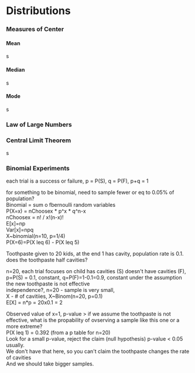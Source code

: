 # Distributions

### Measures of Center

#### Mean

s

#### Median

s

#### Mode

s

### Law of Large Numbers

### Central Limit Theorem

s

### Binomial Experiments

each trial is a success or failure, p = P\(S\), q = P\(F\), p+q = 1

for something to be binomial, need to sample fewer or eq to 0.05% of population?  
Binomial = sum o fbernoulli random variables  
P\(X=x\) = nChoosex \* p^x \* q^n-x  
nChoosex = n! / x!\(n-x\)!  
E\[x\]=np  
Var\[x\]=npq  
X~binomial\(n=10, p=1/4\)  
P\(X=6\)=P\(X leq 6\) - P\(X leq 5\)  


Toothpaste given to 20 kids, at the end 1 has cavity, population rate is 0.1. does the toothpaste half cavities?

n=20, each trial focuses on child has cavities \(S\) doesn't have cavities \(F\), p=P\(S\) = 0.1, constant, q=P\(F\)=1-0.1=0.9, constant under the assumption the new toothpaste is not effective  
independence?, n=20 - sample is very small,  
X - \# of cavitiies, X~Binom\(n=20, p=0.1\)  
E\[X\] = n\*p = 20x0.1 = 2

Observed value of x=1, p-value &gt; if we assume the toothpaste is not effective, what is the propability of ovserving a sample like this one or a more extreme?  
P\(X leq 1\) = 0.392 \(from a p table for n=20\)   
Look for a small p-value, reject the claim \(null hypothesis\) p-value &lt; 0.05 usually.  
We don't have that here, so you can't claim the toothpaste changes the rate of cavities   
And we should take bigger samples.





